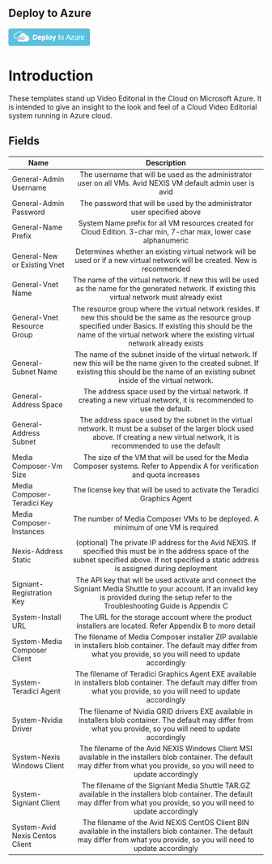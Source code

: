 ## Deploy to Azure

<a href="https://portal.azure.com/#create/Microsoft.Template/uri/https%3A%2F%2Fraw.githubusercontent.com%2FAzure%2FVideoEditorialInTheCloud%2Fmaster%2FmasterDeploy.json" target="_blank"><img src="https://raw.githubusercontent.com/Azure/azure-quickstart-templates/master/1-CONTRIBUTION-GUIDE/images/deploytoazure.png" /></a>
# Introduction

These templates stand up Video Editorial in the Cloud on Microsoft Azure.  It is intended to give an insight to the look and feel of a Cloud Video Editorial system running in Azure cloud.  

## Fields

| Name | Description |
|---------------------------------|:-----------------------------------------------------:|
| General-Admin Username | The username that will be used as the administrator user on all VMs. Avid NEXIS VM default admin user is avid|
| General-Admin Password |The password that will be used by the administrator user specified above|
| General-Name Prefix |System Name prefix for all VM resources created for Cloud Edition. 3-char min, 7-char max, lower case alphanumeric|
| General-New or Existing Vnet |Determines whether an existing virtual network will be used or if a new virtual network will be created. New is recommended|
| General-Vnet Name |The name of the virtual network. If new this will be used as the name for the generated network. If existing this virtual network must already exist|
| General-Vnet Resource Group |The resource group where the virtual network resides. If new this should be the same as the resource group specified under Basics. If existing this should be the name of the virtual network where the existing virtual network already exists|  
| General-Subnet Name |The name of the subnet inside of the virtual network. If new this will be the name given to the created subnet. If existing this should be the name of an existing subnet inside of the virtual network.|  
| General-Address Space |The address space used by the virtual network. If creating a new virtual network, it is recommended to use the default.|  
| General-Address Subnet |The address space used by the subnet in the virtual network. It must be a subset of the larger block used above. If creating a new virtual network, it is recommended to use the default|
| Media Composer-Vm Size |The size of the VM that will be used for the Media Composer systems. Refer to Appendix A for verification and quota increases|
| Media Composer-Teradici Key |The license key that will be used to activate the Teradici Graphics Agent|
| Media Composer-Instances |The number of Media Composer VMs to be deployed. A minimum of one VM is required|
| Nexis-Address Static |(optional) The private IP address for the Avid NEXIS. If specified this must be in the address space of the subnet specified above. If not specified a static address is assigned during deployment|
| Signiant-Registration Key |The API key that will be used activate and connect the Signiant Media Shuttle to your account. If an invalid key is provided during the setup refer to the Troubleshooting Guide is Appendix C|
| System-Install URL |The URL for the storage account where the product installers are located. Refer Appendix B to more detail|
| System-Media Composer Client |The filename of Media Composer installer ZIP available in installers blob container. The default may differ from what you provide, so you will need to update accordingly|
| System-Teradici Agent |The filename of Teradici Graphics Agent EXE available in installers blob container. The default may differ from what you provide, so you will need to update accordingly|
| System-Nvidia Driver |The filename of Nvidia GRID drivers EXE available in installers blob container. The default may differ from what you provide, so you will need to update accordingly|
| System-Nexis Windows Client |The filename of the Avid NEXIS Windows Client MSI available in the installers blob container. The default may differ from what you provide, so you will need to update accordingly|
| System-Signiant Client |The filename of the Signiant Media Shuttle TAR.GZ available in the installers blob container. The default may differ from what you provide, so you will need to update accordingly|
| System-Avid Nexis Centos Client |The filename of the Avid NEXIS CentOS Client BIN available in the installers blob container. The default may differ from what you provide, so you will need to update accordingly|



